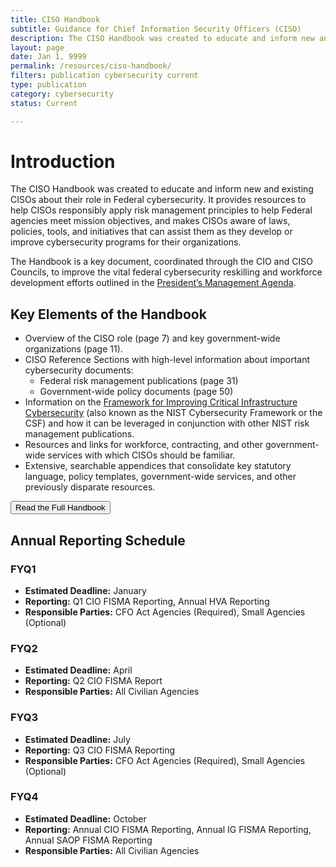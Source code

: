 ```yaml
---
title: CISO Handbook
subtitle: Guidance for Chief Information Security Officers (CISO)
description: The CISO Handbook was created to educate and inform new and existing CISOs about their role in Federal cybersecurity.
layout: page
date: Jan 1, 9999
permalink: /resources/ciso-handbook/
filters: publication cybersecurity current
type: publication
category: cybersecurity
status: Current

---
```

<!--Unlike other resource filters, which just create the resource card, this MD file also creates a landing page for the CISO Handbook. The landing page shows the content below-->

# Introduction
The CISO Handbook was created to educate and inform new and existing CISOs about their role in Federal cybersecurity. It provides resources to help CISOs responsibly apply risk management principles to help Federal agencies meet mission objectives, and makes CISOs aware of laws, policies, tools, and initiatives that can assist them as they develop or improve cybersecurity programs for their organizations.

The Handbook is a key document, coordinated through the CIO and CISO Councils, to improve the vital federal cybersecurity reskilling and workforce development efforts outlined in the [President’s Management Agenda](https://www.performance.gov/PMA/).

## Key Elements of the Handbook
* Overview of the CISO role (page 7) and key government-wide organizations (page 11).
* CISO Reference Sections with high-level information about important cybersecurity documents:
    * Federal risk management publications (page 31)
    * Government-wide policy documents (page 50)
* Information on the [Framework for Improving Critical Infrastructure Cybersecurity](https://nvlpubs.nist.gov/nistpubs/CSWP/NIST.CSWP.04162018.pdf) (also known as the NIST Cybersecurity Framework or the CSF) and how it can be leveraged in conjunction with other NIST risk management publications.
* Resources and links for workforce, contracting, and other government-wide services with which CISOs should be familiar.
* Extensive, searchable appendices that consolidate key statutory language, policy templates, government-wide services, and other previously disparate resources.

<a href="{{ page.attachment }}"><button class="usa-button">Read the Full Handbook</button></a>

## Annual Reporting Schedule
### FYQ1
* **Estimated Deadline:** January
* **Reporting:** Q1 CIO FISMA Reporting, Annual HVA Reporting
* **Responsible Parties:** CFO Act Agencies (Required), Small Agencies (Optional)

### FYQ2
* **Estimated Deadline:** April
* **Reporting:** Q2 CIO FISMA Report
* **Responsible Parties:** All Civilian Agencies

### FYQ3
* **Estimated Deadline:** July
* **Reporting:** Q3 CIO FISMA Reporting
* **Responsible Parties:** CFO Act Agencies (Required), Small Agencies (Optional)

### FYQ4
* **Estimated Deadline:** October
* **Reporting:** Annual CIO FISMA Reporting, Annual IG FISMA Reporting, Annual SAOP FISMA Reporting
* **Responsible Parties:** All Civilian Agencies
